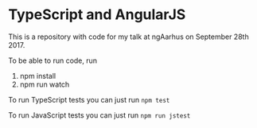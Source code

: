 # TypeScript and AngularJS

This is a repository with code for my talk at ngAarhus on September 28th 2017.

To be able to run code, run

1. npm install
2. npm run watch

To run TypeScript tests you can just run `npm test`

To run JavaScript tests you can just run `npm run jstest`